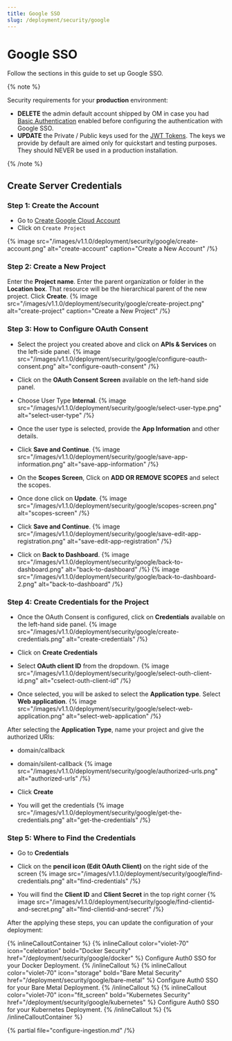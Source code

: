 ```yaml
---
title: Google SSO
slug: /deployment/security/google
---
```


# Google SSO

Follow the sections in this guide to set up Google SSO.

{% note %}

Security requirements for your **production** environment:
- **DELETE** the admin default account shipped by OM in case you had [Basic Authentication](/deployment/security/basic-auth)
  enabled before configuring the authentication with Google SSO.
- **UPDATE** the Private / Public keys used for the [JWT Tokens](/deployment/security/enable-jwt-tokens). The keys we provide
  by default are aimed only for quickstart and testing purposes. They should NEVER be used in a production installation.

{% /note %}

## Create Server Credentials

### Step 1: Create the Account
- Go to [Create Google Cloud Account](https://console.cloud.google.com/)
- Click on `Create Project`

{% image src="/images/v1.1.0/deployment/security/google/create-account.png" alt="create-account" caption="Create a New Account" /%}

### Step 2: Create a New Project
Enter the **Project name**.
Enter the parent organization or folder in the **Location box**. That resource will be the hierarchical parent of the new project.
Click **Create**.
{% image src="/images/v1.1.0/deployment/security/google/create-project.png" alt="create-project" caption="Create a New Project" /%}

### Step 3: How to Configure OAuth Consent
- Select the project you created above and click on **APIs & Services** on the left-side panel.
{% image src="/images/v1.1.0/deployment/security/google/configure-oauth-consent.png" alt="configure-oauth-consent" /%}

- Click on the **OAuth Consent Screen** available on the left-hand side panel.
- Choose User Type **Internal**.
{% image src="/images/v1.1.0/deployment/security/google/select-user-type.png" alt="select-user-type" /%}

- Once the user type is selected, provide the **App Information** and other details.
- Click **Save and Continue**.
{% image src="/images/v1.1.0/deployment/security/google/save-app-information.png" alt="save-app-information" /%}

- On the **Scopes Screen**, Click on **ADD OR REMOVE SCOPES** and select the scopes.
- Once done click on **Update**.
{% image src="/images/v1.1.0/deployment/security/google/scopes-screen.png" alt="scopes-screen" /%}

- Click **Save and Continue**.
{% image src="/images/v1.1.0/deployment/security/google/save-edit-app-registration.png" alt="save-edit-app-registration" /%}

- Click on **Back to Dashboard**.
{% image src="/images/v1.1.0/deployment/security/google/back-to-dashboard.png" alt="back-to-dashboard" /%}
{% image src="/images/v1.1.0/deployment/security/google/back-to-dashboard-2.png" alt="back-to-dashboard" /%}

### Step 4: Create Credentials for the Project
- Once the OAuth Consent is configured, click on **Credentials** available on the left-hand side panel.
{% image src="/images/v1.1.0/deployment/security/google/create-credentials.png" alt="create-credentials" /%}

- Click on **Create Credentials**
- Select **OAuth client ID** from the dropdown.
{% image src="/images/v1.1.0/deployment/security/google/select-outh-client-id.png" alt="cselect-outh-client-id" /%}

- Once selected, you will be asked to select the **Application type**. Select **Web application**.
{% image src="/images/v1.1.0/deployment/security/google/select-web-application.png" alt="select-web-application" /%}

After selecting the **Application Type**, name your project and give the authorized URIs:
  - domain/callback
  - domain/silent-callback
{% image src="/images/v1.1.0/deployment/security/google/authorized-urls.png" alt="authorized-urls" /%}

- Click **Create**
- You will get the credentials
{% image src="/images/v1.1.0/deployment/security/google/get-the-credentials.png" alt="get-the-credentials" /%}

### Step 5: Where to Find the Credentials
- Go to **Credentials**
- Click on the **pencil icon (Edit OAuth Client)** on the right side of the screen
{% image src="/images/v1.1.0/deployment/security/google/find-credentials.png" alt="find-credentials" /%}

- You will find the **Client ID** and **Client Secret** in the top right corner
{% image src="/images/v1.1.0/deployment/security/google/find-clientid-and-secret.png" alt="find-clientid-and-secret" /%}

After the applying these steps, you can update the configuration of your deployment:

{% inlineCalloutContainer %}
  {% inlineCallout
    color="violet-70"
    icon="celebration"
    bold="Docker Security"
    href="/deployment/security/google/docker" %}
    Configure Auth0 SSO for your Docker Deployment.
  {% /inlineCallout %}
  {% inlineCallout
    color="violet-70"
    icon="storage"
    bold="Bare Metal Security"
    href="/deployment/security/google/bare-metal" %}
    Configure Auth0 SSO for your Bare Metal Deployment.
  {% /inlineCallout %}
  {% inlineCallout
    color="violet-70"
    icon="fit_screen"
    bold="Kubernetes Security"
    href="/deployment/security/google/kubernetes" %}
    Configure Auth0 SSO for your Kubernetes Deployment.
  {% /inlineCallout %}
{% /inlineCalloutContainer %}

{% partial file="configure-ingestion.md" /%}
